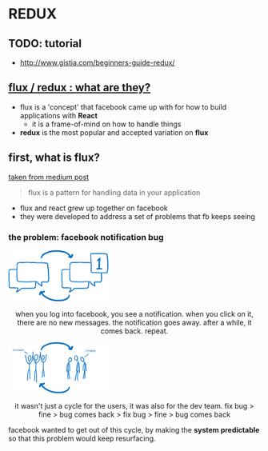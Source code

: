 # REDUX

## TODO: tutorial
- http://www.gistia.com/beginners-guide-redux/

## [flux / redux : what are they?](https://www.reddit.com/r/reactjs/comments/3v5klh/eli5_what_are_flux_and_redux_and_how_are_the_two/)
- flux is a 'concept' that facebook came up with for how to build applications with **React**
	- it is a frame-of-mind on how to handle things
- **redux** is the most popular and accepted variation on **flux**

## first, what is flux?
[taken from medium post](https://code-cartoons.com/a-cartoon-guide-to-flux-6157355ab207)

> flux is a pattern for handling data in your application

- flux and react grew up together on facebook
- they were developed to address a set of problems that fb keeps seeing

### the problem: facebook notification bug
<img src="./images/01.png" alt="notification bug" style="width: 200px;"/>
<p align="center">
	when you log into facebook, you see a notification.
	when you click on it, there are no new messages.
	the notification goes away.
	after a while, it comes back.
	repeat.
</p>

<img src="./images/02.png" alt="endless cycle" style="width: 200px;"/>
<p align="center">
	it wasn't just a cycle for the users, it was also for the dev team.
	fix bug > fine > bug comes back > fix bug > fine > bug comes back
</p>

facebook wanted to get out of this cycle, by making the **system predictable** so that this problem would keep resurfacing.

